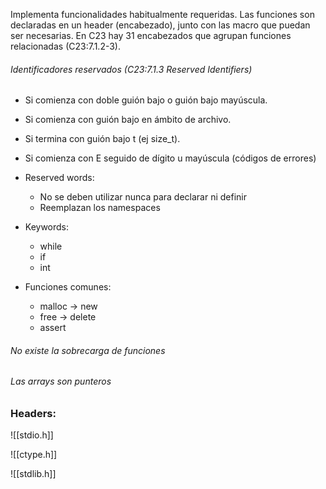  Implementa funcionalidades habitualmente requeridas.
 Las funciones son declaradas en un header (encabezado), junto con las macro que puedan ser necesarias.
 En C23 hay 31 encabezados que agrupan funciones relacionadas (C23:7.1.2-3).

###### Identificadores reservados (C23:7.1.3 Reserved Identifiers)
- Si comienza con doble guión bajo o guión bajo mayúscula.
- Si comienza con guión bajo en ámbito de archivo.
- Si termina con guión bajo t (ej size_t).
- Si comienza con E seguido de dígito u mayúscula (códigos de errores)

- Reserved words:
	- No se deben utilizar nunca para declarar ni definir
	- Reemplazan los namespaces

- Keywords:
	- while
	- if
	- int

- Funciones comunes: 
	- malloc -> new
	- free -> delete
	- assert

###### No existe la sobrecarga de funciones
###### Las arrays son punteros

### Headers:

![[stdio.h]]

![[ctype.h]]

![[stdlib.h]]